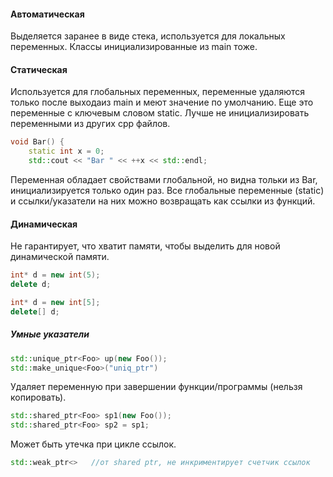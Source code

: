 #### Автоматическая 

Выделяется заранее в виде стека, используется для локальных переменных. Классы инициализированные из main тоже.

#### Статическая 

Используется для глобальных переменных, переменные удаляются только после выходаиз main и меют значение по умолчанию.
Еще это переменные с ключевым словом static. Лучше не инициализировать переменными из других cpp файлов.
```cpp
void Bar() {
	static int x = 0;
	std::cout << "Bar " << ++x << std::endl;
```
Переменная обладает свойствами глобальной, но видна тольки из Bar, инициализируется только один раз.
Все глобальные переменные (static) и ссылки/указатели на них можно возвращать как ссылки из функций.

#### Динамическая 

Не гарантирует, что хватит памяти, чтобы выделить для новой динамической памяти.

```cpp
int* d = new int(5);
delete d;

int* d = new int[5];
delete[] d;
```

##### Умные указатели 

```cpp
std::unique_ptr<Foo> up(new Foo()); 
std::make_unique<Foo>("uniq_ptr")   
```
Удаляет переменную при завершении функции/программы (нельзя копировать). 
```cpp
std::shared_ptr<Foo> sp1(new Foo()); 
std::shared_ptr<Foo> sp2 = sp1; 
```
Может быть утечка при цикле ссылок.
```cpp
std::weak_ptr<>   //от shared ptr, не инкриментирует счетчик ссылок
```
